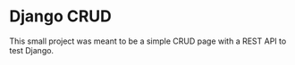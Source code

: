 # Django CRUD
This small project was meant to be a simple CRUD page with a REST API to test Django.
